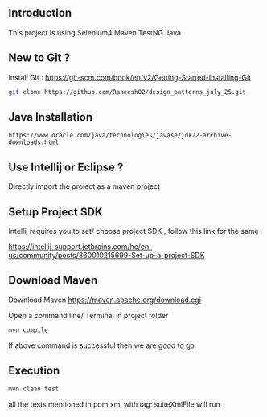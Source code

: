 ## Introduction
This project is using Selenium4 Maven TestNG Java

## New to Git ?

Install Git : https://git-scm.com/book/en/v2/Getting-Started-Installing-Git

```sh
git clone https://github.com/Raneesh02/design_patterns_july_25.git
```

## Java Installation

```
https://www.oracle.com/java/technologies/javase/jdk22-archive-downloads.html
```


## Use Intellij or Eclipse ?

Directly import the project as a maven project

## Setup Project SDK
Intellij requires you to set/ choose project SDK , follow this link for the same

https://intellij-support.jetbrains.com/hc/en-us/community/posts/360010215699-Set-up-a-project-SDK

## Download Maven

Download Maven https://maven.apache.org/download.cgi

Open a command line/ Terminal in project folder
```sh
mvn compile
```

If above command is successful then we are good to go

## Execution

```sh
mvn clean test
```

all the tests mentioned in pom.xml with tag: suiteXmlFile will run

